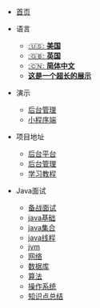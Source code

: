* [首页](README.md)

* 语言
  * [:🇺🇸: **美国**](/)
  * [:🇬🇧: **英国**](/)
  * [:🇨🇳: **简体中文**](/zh-cn/README.md "简体中文")
  * [**这是一个超长的展示**](/)

* 演示
  * [后台管理]()
  * [小程序端]()

* 项目地址
  * [后台平台](https://github.com/Jackson0714/PassJava-Platform)
  * [后台管理](https://github.com/Jackson0714/PassJava-Portal)
  * [学习教程](https://github.com/Jackson0714/PassJava-Learning)

* Java面试
  * [备战面试](mdFile/java/a_1_interview.md "备战面试")
  * [java基础](mdFile/java/b_1_interview_Java.md "java基础")
  * [java集合](mdFile/java/b_2_java_set.md "java集合")
  * [java线程](mdFile/java/b_3_java_thread.md "java线程")
  * [jvm](mdFile/java/b_4_jvm.md "jvm")
  * [网络](mdFile/java/c_1_network.md "网络")
  * [数据库](mdFile/java/c_2_database.md "数据库")
  * [算法](mdFile/java/c_3_algorithm.md "算法")
  * [操作系统](mdFile/java/c_4_opt_system.md "操作系统")
  * [知识点总结](mdFile/java/d_1_知识点总结.md "知识点总结")
